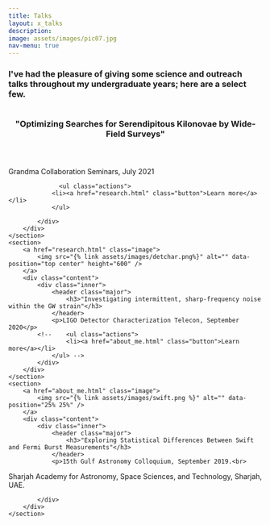 ```yaml
---
title: Talks
layout: x_talks
description:
image: assets/images/pic07.jpg
nav-menu: true
---
```


<!-- Main -->
<div id="main">

<!-- One -->
<section id="one">
	<div class="inner">
			<h3>I've had the pleasure of giving some science and outreach talks throughout my undergraduate years; here are a select few. </h3>
	</div>
</section>

<!-- Two -->
<section id="two" class="spotlights">
	<section>
		<a href="research.html" class="image">
			<img src="{% link assets/images/ztf.jpeg %}" alt="" data-position="center center" />
		</a>
		<div class="content">
			<div class="inner">
				<header class="major">
					<h3>"Optimizing Searches for Serendipitous Kilonovae by Wide-Field Surveys"</h3>
				</header>
				<p>Grandma Collaboration Seminars, July 2021</p>

                  <ul class="actions">
				<li><a href="research.html" class="button">Learn more</a></li>
				</ul>

			</div>
		</div>
	</section>
	<section>
		<a href="research.html" class="image">
			<img src="{% link assets/images/detchar.png%}" alt="" data-position="top center" height="600" />
		</a>
		<div class="content">
			<div class="inner">
				<header class="major">
					<h3>"Investigating intermittent, sharp-frequency noise within the GW strain"</h3>
				</header>
				<p>LIGO Detector Characterization Telecon, September 2020</p>
			<!--	<ul class="actions">
					<li><a href="about_me.html" class="button">Learn more</a></li>
				</ul> -->
			</div>
		</div>
	</section>
	<section>
		<a href="about_me.html" class="image">
			<img src="{% link assets/images/swift.png %}" alt="" data-position="25% 25%" />
		</a>
		<div class="content">
			<div class="inner">
				<header class="major">
					<h3>"Exploring Statistical Differences Between Swift and Fermi Burst Measurements"</h3>
				</header>
				<p>15th Gulf Astronomy Colloquium, September 2019.<br>
Sharjah Academy for Astronomy, Space Sciences, and Technology, Sharjah, UAE.
</p>
			
			</div>
		</div>
	</section>
</section>

</div>
